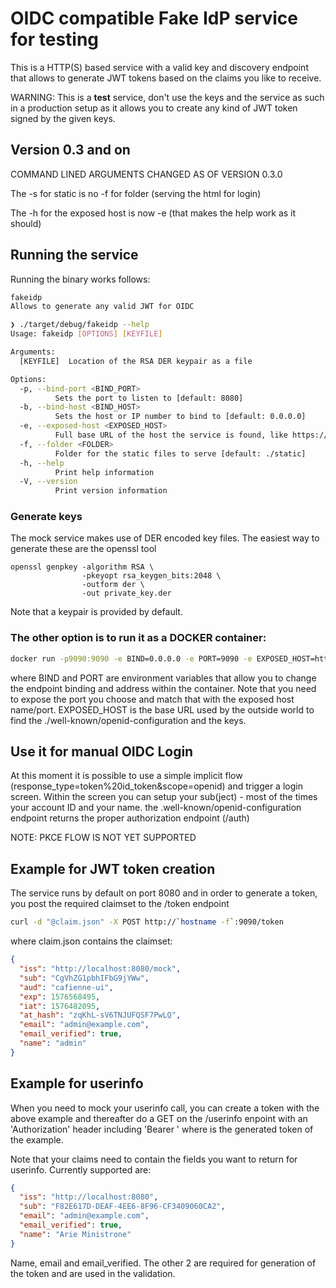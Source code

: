 # OIDC compatible Fake IdP service for testing

This is a HTTP(S) based service with a valid key and discovery endpoint that allows
to generate JWT tokens based on the claims you like to receive.

WARNING: This is a **test** service, don't use the keys and the service as such in a
production setup as it allows you to create any kind of JWT token signed by the given keys.

## Version 0.3 and on

COMMAND LINED ARGUMENTS CHANGED AS OF VERSION 0.3.0

The -s for static is no -f for folder (serving the html for login)

The -h for the exposed host is now -e (that makes the help work as it should)

## Running the service

Running the binary works follows:

```bash
fakeidp
Allows to generate any valid JWT for OIDC

❯ ./target/debug/fakeidp --help
Usage: fakeidp [OPTIONS] [KEYFILE]

Arguments:
  [KEYFILE]  Location of the RSA DER keypair as a file

Options:
  -p, --bind-port <BIND_PORT>
          Sets the port to listen to [default: 8080]
  -b, --bind-host <BIND_HOST>
          Sets the host or IP number to bind to [default: 0.0.0.0]
  -e, --exposed-host <EXPOSED_HOST>
          Full base URL of the host the service is found, like https://accounts.google.com [default: http://localhost:8080]
  -f, --folder <FOLDER>
          Folder for the static files to serve [default: ./static]
  -h, --help
          Print help information
  -V, --version
          Print version information
```

### Generate keys

The mock service makes use of DER encoded key files. The easiest way to generate these are the openssl tool

```
openssl genpkey -algorithm RSA \
                -pkeyopt rsa_keygen_bits:2048 \
                -outform der \
                -out private_key.der
```

Note that a keypair is provided by default.

### The other option is to run it as a DOCKER container:

```bash
docker run -p9090:9090 -e BIND=0.0.0.0 -e PORT=9090 -e EXPOSED_HOST=http://localhost:9090 spectare/fakeidp:latest
```

where BIND and PORT are environment variables that allow you to change the endpoint binding and address within the container.
Note that you need to expose the port you choose and match that with the exposed host name/port.
EXPOSED_HOST is the base URL used by the outside world to find the ./well-known/openid-configuration and the keys.

## Use it for manual OIDC Login

At this moment it is possible to use a simple implicit flow (response_type=token%20id_token&scope=openid) and trigger
a login screen. Within the screen you can setup your sub(ject) - most of the times your account ID and your name.
the .well-known/openid-configuration endpoint returns the proper authorization endpoint (/auth)

NOTE: PKCE FLOW IS NOT YET SUPPORTED

## Example for JWT token creation

The service runs by default on port 8080 and in order to generate a token, you post the required claimset
to the /token endpoint

```bash
curl -d "@claim.json" -X POST http://`hostname -f`:9090/token
```

where claim.json contains the claimset:

```json
{
  "iss": "http://localhost:8080/mock",
  "sub": "CgVhZG1pbhIFbG9jYWw",
  "aud": "cafienne-ui",
  "exp": 1576568495,
  "iat": 1576482095,
  "at_hash": "zqKhL-sV6TNJUFQSF7PwLQ",
  "email": "admin@example.com",
  "email_verified": true,
  "name": "admin"
}
```

## Example for userinfo

When you need to mock your userinfo call, you can create a token with the above example and thereafter
do a GET on the /userinfo enpoint with an 'Authorization' header including 'Bearer <jwt>' where <jwt> is the
generated token of the example.

Note that your claims need to contain the fields you want to return for userinfo.
Currently supported are:

```json
{
  "iss": "http://localhost:8080",
  "sub": "F82E617D-DEAF-4EE6-8F96-CF3409060CA2",
  "email": "admin@example.com",
  "email_verified": true,
  "name": "Arie Ministrone"
}
```

Name, email and email_verified. The other 2 are required for generation of the token and are used in the validation.
